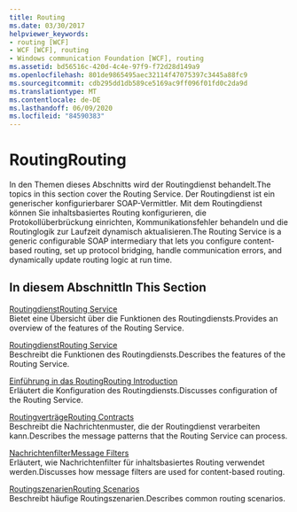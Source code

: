```yaml
---
title: Routing
ms.date: 03/30/2017
helpviewer_keywords:
- routing [WCF]
- WCF [WCF], routing
- Windows communication Foundation [WCF], routing
ms.assetid: bd56516c-420d-4c4e-97f9-f72d28d149a9
ms.openlocfilehash: 801de9865495aec32114f47075397c3445a88fc9
ms.sourcegitcommit: cdb295dd1db589ce5169ac9ff096f01fd0c2da9d
ms.translationtype: MT
ms.contentlocale: de-DE
ms.lasthandoff: 06/09/2020
ms.locfileid: "84590383"
---
```

# <a name="routing"></a><span data-ttu-id="25a51-102">Routing</span><span class="sxs-lookup"><span data-stu-id="25a51-102">Routing</span></span>
<span data-ttu-id="25a51-103">In den Themen dieses Abschnitts wird der Routingdienst behandelt.</span><span class="sxs-lookup"><span data-stu-id="25a51-103">The topics in this section cover the Routing Service.</span></span> <span data-ttu-id="25a51-104">Der Routingdienst ist ein generischer konfigurierbarer SOAP-Vermittler. Mit dem Routingdienst können Sie inhaltsbasiertes Routing konfigurieren, die Protokollüberbrückung einrichten, Kommunikationsfehler behandeln und die Routinglogik zur Laufzeit dynamisch aktualisieren.</span><span class="sxs-lookup"><span data-stu-id="25a51-104">The Routing Service is a generic configurable SOAP intermediary that lets you configure content-based routing, set up protocol bridging, handle communication errors, and dynamically update routing logic at run time.</span></span>  
  
## <a name="in-this-section"></a><span data-ttu-id="25a51-105">In diesem Abschnitt</span><span class="sxs-lookup"><span data-stu-id="25a51-105">In This Section</span></span>  
 [<span data-ttu-id="25a51-106">Routingdienst</span><span class="sxs-lookup"><span data-stu-id="25a51-106">Routing Service</span></span>](routing-service.md)  
 <span data-ttu-id="25a51-107">Bietet eine Übersicht über die Funktionen des Routingdiensts.</span><span class="sxs-lookup"><span data-stu-id="25a51-107">Provides an overview of the features of the Routing Service.</span></span>  
  
 [<span data-ttu-id="25a51-108">Routingdienst</span><span class="sxs-lookup"><span data-stu-id="25a51-108">Routing Service</span></span>](routing-service.md)  
 <span data-ttu-id="25a51-109">Beschreibt die Funktionen des Routingdiensts.</span><span class="sxs-lookup"><span data-stu-id="25a51-109">Describes the features of the Routing Service.</span></span>  
  
 [<span data-ttu-id="25a51-110">Einführung in das Routing</span><span class="sxs-lookup"><span data-stu-id="25a51-110">Routing Introduction</span></span>](routing-introduction.md)  
 <span data-ttu-id="25a51-111">Erläutert die Konfiguration des Routingdiensts.</span><span class="sxs-lookup"><span data-stu-id="25a51-111">Discusses configuration of the Routing Service.</span></span>  
  
 [<span data-ttu-id="25a51-112">Routingverträge</span><span class="sxs-lookup"><span data-stu-id="25a51-112">Routing Contracts</span></span>](routing-contracts.md)  
 <span data-ttu-id="25a51-113">Beschreibt die Nachrichtenmuster, die der Routingdienst verarbeiten kann.</span><span class="sxs-lookup"><span data-stu-id="25a51-113">Describes the message patterns that the Routing Service can process.</span></span>  
  
 [<span data-ttu-id="25a51-114">Nachrichtenfilter</span><span class="sxs-lookup"><span data-stu-id="25a51-114">Message Filters</span></span>](message-filters.md)  
 <span data-ttu-id="25a51-115">Erläutert, wie Nachrichtenfilter für inhaltsbasiertes Routing verwendet werden.</span><span class="sxs-lookup"><span data-stu-id="25a51-115">Discusses how message filters are used for content-based routing.</span></span>  
  
 [<span data-ttu-id="25a51-116">Routingszenarien</span><span class="sxs-lookup"><span data-stu-id="25a51-116">Routing Scenarios</span></span>](routing-scenarios.md)  
 <span data-ttu-id="25a51-117">Beschreibt häufige Routingszenarien.</span><span class="sxs-lookup"><span data-stu-id="25a51-117">Describes common routing scenarios.</span></span>
